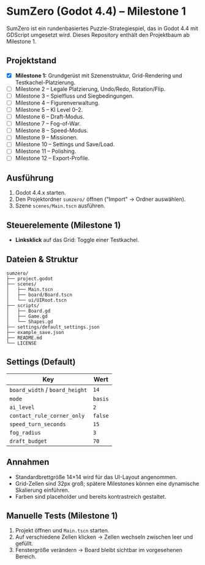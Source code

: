 # SumZero (Godot 4.4) – Milestone 1

SumZero ist ein rundenbasiertes Puzzle-Strategiespiel, das in Godot 4.4 mit GDScript umgesetzt wird. Dieses Repository enthält den Projektbaum ab Milestone 1.

## Projektstand
- [x] **Milestone 1:** Grundgerüst mit Szenenstruktur, Grid-Rendering und Testkachel-Platzierung.
- [ ] Milestone 2 – Legale Platzierung, Undo/Redo, Rotation/Flip.
- [ ] Milestone 3 – Spielfluss und Siegbedingungen.
- [ ] Milestone 4 – Figurenverwaltung.
- [ ] Milestone 5 – KI Level 0–2.
- [ ] Milestone 6 – Draft-Modus.
- [ ] Milestone 7 – Fog-of-War.
- [ ] Milestone 8 – Speed-Modus.
- [ ] Milestone 9 – Missionen.
- [ ] Milestone 10 – Settings und Save/Load.
- [ ] Milestone 11 – Polishing.
- [ ] Milestone 12 – Export-Profile.

## Ausführung
1. Godot 4.4.x starten.
2. Den Projektordner `sumzero/` öffnen ("Import" → Ordner auswählen).
3. Szene `scenes/Main.tscn` ausführen.

## Steuerelemente (Milestone 1)
- **Linksklick** auf das Grid: Toggle einer Testkachel.

## Dateien & Struktur
```
sumzero/
├── project.godot
├── scenes/
│   ├── Main.tscn
│   ├── board/Board.tscn
│   └── ui/UIRoot.tscn
├── scripts/
│   ├── Board.gd
│   ├── Game.gd
│   └── Shapes.gd
├── settings/default_settings.json
├── example_save.json
├── README.md
└── LICENSE
```

## Settings (Default)
| Key | Wert |
| --- | --- |
| `board_width` / `board_height` | `14` |
| `mode` | `basis` |
| `ai_level` | `2` |
| `contact_rule_corner_only` | `false` |
| `speed_turn_seconds` | `15` |
| `fog_radius` | `3` |
| `draft_budget` | `70` |

## Annahmen
- Standardbrettgröße 14×14 wird für das UI-Layout angenommen.
- Grid-Zellen sind 32px groß; spätere Milestones können eine dynamische Skalierung einführen.
- Farben sind placeholder und bereits kontrastreich gestaltet.

## Manuelle Tests (Milestone 1)
1. Projekt öffnen und `Main.tscn` starten.
2. Auf verschiedene Zellen klicken → Zellen wechseln zwischen leer und gefüllt.
3. Fenstergröße verändern → Board bleibt sichtbar im vorgesehenen Bereich.

